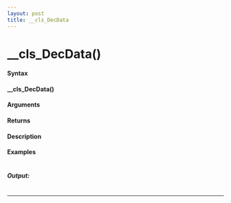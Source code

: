 ```yaml
---
layout: post
title: __cls_DecData
---
```


# __cls_DecData()


#### Syntax

#### __cls_DecData()

#### Arguments

#### Returns

#### Description

#### Examples

```

```

##### Output:

```

```

---